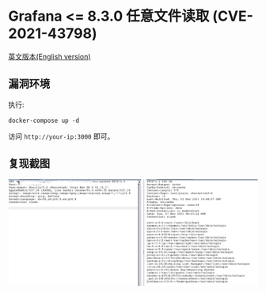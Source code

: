 # Grafana <= 8.3.0 任意文件读取 (CVE-2021-43798)

[英文版本(English version)](README.md)

## 漏洞环境

执行:

```
docker-compose up -d
```

访问 `http://your-ip:3000` 即可。

## 复现截图

![](1.png)

